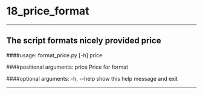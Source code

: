 # 18_price_format
---
The script formats nicely provided price
---
####usage: 
format_price.py [-h] price

####positional arguments:
price       Price for format

####optional arguments:
  -h, --help  show this help message and exit

---